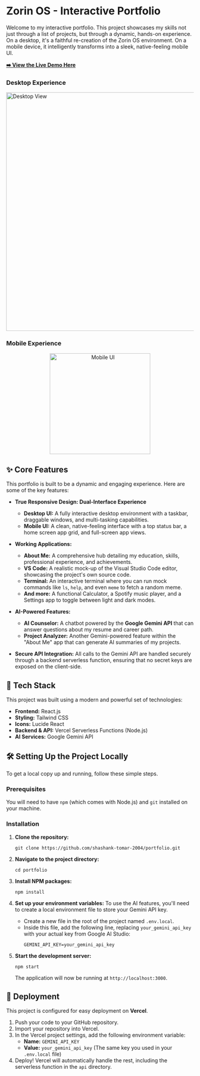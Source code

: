 # Zorin OS - Interactive Portfolio

Welcome to my interactive portfolio. This project showcases my skills not just through a list of projects, but through a dynamic, hands-on experience. On a desktop, it's a faithful re-creation of the Zorin OS environment. On a mobile device, it intelligently transforms into a sleek, native-feeling mobile UI.

**[➡️ View the Live Demo Here](https://shashank-tomar.vercel.app/)**

### Desktop Experience
<img width="1366" height="639" alt="Desktop View" src="https://github.com/user-attachments/assets/8708cb5a-4258-49c1-aed7-8c207de32325" />

### Mobile Experience
<p align="center">
  <img width="270" alt="Mobile UI" src="https://github.com/user-attachments/assets/00b4fadb-7f6b-4f16-9576-6da9896075d5">
</p>

## ✨ Core Features

This portfolio is built to be a dynamic and engaging experience. Here are some of the key features:

*   **True Responsive Design: Dual-Interface Experience**
    *   **Desktop UI:** A fully interactive desktop environment with a taskbar, draggable windows, and multi-tasking capabilities.
    *   **Mobile UI:** A clean, native-feeling interface with a top status bar, a home screen app grid, and full-screen app views.

*   **Working Applications:**
    *   **About Me:** A comprehensive hub detailing my education, skills, professional experience, and achievements.
    *   **VS Code:** A realistic mock-up of the Visual Studio Code editor, showcasing the project's own source code.
    *   **Terminal:** An interactive terminal where you can run mock commands like `ls`, `help`, and even `meme` to fetch a random meme.
    *   **And more:** A functional Calculator, a Spotify music player, and a Settings app to toggle between light and dark modes.

*   **AI-Powered Features:**
    *   **AI Counselor:** A chatbot powered by the **Google Gemini API** that can answer questions about my resume and career path.
    *   **Project Analyzer:** Another Gemini-powered feature within the "About Me" app that can generate AI summaries of my projects.

*   **Secure API Integration:** All calls to the Gemini API are handled securely through a backend serverless function, ensuring that no secret keys are exposed on the client-side.

## 🚀 Tech Stack

This project was built using a modern and powerful set of technologies:

*   **Frontend:** React.js
*   **Styling:** Tailwind CSS
*   **Icons:** Lucide React
*   **Backend & API:** Vercel Serverless Functions (Node.js)
*   **AI Services:** Google Gemini API

## 🛠️ Setting Up the Project Locally

To get a local copy up and running, follow these simple steps.

### Prerequisites

You will need to have `npm` (which comes with Node.js) and `git` installed on your machine.

### Installation

1.  **Clone the repository:**
    ```
    git clone https://github.com/shashank-tomar-2004/portfolio.git
    ```

2.  **Navigate to the project directory:**
    ```
    cd portfolio
    ```

3.  **Install NPM packages:**
    ```
    npm install
    ```

4.  **Set up your environment variables:**
    To use the AI features, you'll need to create a local environment file to store your Gemini API key.
    *   Create a new file in the root of the project named `.env.local`.
    *   Inside this file, add the following line, replacing `your_gemini_api_key` with your actual key from Google AI Studio:
        ```
        GEMINI_API_KEY=your_gemini_api_key
        ```

5.  **Start the development server:**
    ```
    npm start
    ```
    The application will now be running at `http://localhost:3000`.

## 🚢 Deployment

This project is configured for easy deployment on **Vercel**.

1.  Push your code to your GitHub repository.
2.  Import your repository into Vercel.
3.  In the Vercel project settings, add the following environment variable:
    *   **Name:** `GEMINI_API_KEY`
    *   **Value:** `your_gemini_api_key` (The same key you used in your `.env.local` file)
4.  Deploy! Vercel will automatically handle the rest, including the serverless function in the `api` directory.
